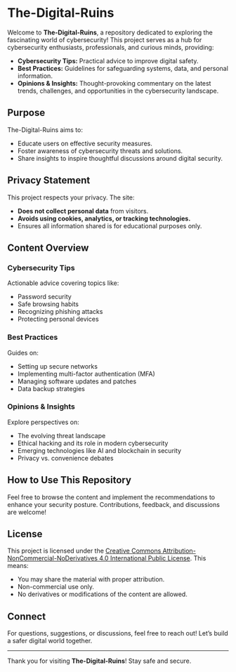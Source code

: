 # The-Digital-Ruins


Welcome to **The-Digital-Ruins**, a repository dedicated to exploring the fascinating world of cybersecurity! This project serves as a hub for cybersecurity enthusiasts, professionals, and curious minds, providing:

- **Cybersecurity Tips:** Practical advice to improve digital safety.
- **Best Practices:** Guidelines for safeguarding systems, data, and personal information.
- **Opinions & Insights:** Thought-provoking commentary on the latest trends, challenges, and opportunities in the cybersecurity landscape.

## Purpose

The-Digital-Ruins aims to:
- Educate users on effective security measures.
- Foster awareness of cybersecurity threats and solutions.
- Share insights to inspire thoughtful discussions around digital security.

## Privacy Statement

This project respects your privacy. The site:
- **Does not collect personal data** from visitors.
- **Avoids using cookies, analytics, or tracking technologies.**
- Ensures all information shared is for educational purposes only.

## Content Overview

### Cybersecurity Tips
Actionable advice covering topics like:
- Password security
- Safe browsing habits
- Recognizing phishing attacks
- Protecting personal devices

### Best Practices
Guides on:
- Setting up secure networks
- Implementing multi-factor authentication (MFA)
- Managing software updates and patches
- Data backup strategies

### Opinions & Insights
Explore perspectives on:
- The evolving threat landscape
- Ethical hacking and its role in modern cybersecurity
- Emerging technologies like AI and blockchain in security
- Privacy vs. convenience debates

## How to Use This Repository
Feel free to browse the content and implement the recommendations to enhance your security posture. Contributions, feedback, and discussions are welcome!

## License
This project is licensed under the [Creative Commons Attribution-NonCommercial-NoDerivatives 4.0 International Public License](https://creativecommons.org/licenses/by-nc-nd/4.0/). This means:
- You may share the material with proper attribution.
- Non-commercial use only.
- No derivatives or modifications of the content are allowed.

## Connect
For questions, suggestions, or discussions, feel free to reach out! Let’s build a safer digital world together.

---

Thank you for visiting **The-Digital-Ruins**! Stay safe and secure.
